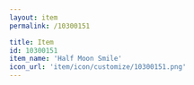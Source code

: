 ```yaml
---
layout: item
permalink: /10300151

title: Item
id: 10300151
item_name: 'Half Moon Smile'
icon_url: 'item/icon/customize/10300151.png'
---
```

